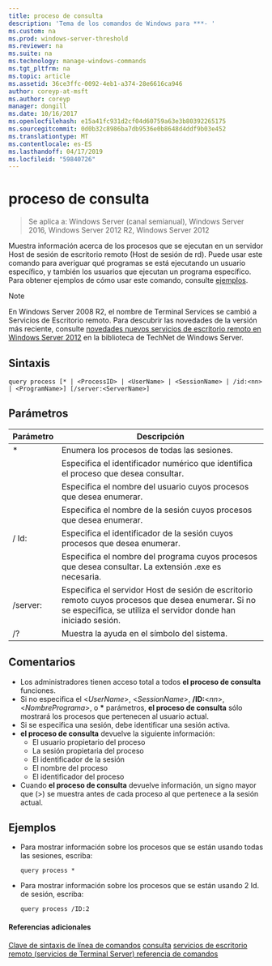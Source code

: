 ```yaml
---
title: proceso de consulta
description: 'Tema de los comandos de Windows para ***- '
ms.custom: na
ms.prod: windows-server-threshold
ms.reviewer: na
ms.suite: na
ms.technology: manage-windows-commands
ms.tgt_pltfrm: na
ms.topic: article
ms.assetid: 36ce3ffc-0092-4eb1-a374-28e6616ca946
author: coreyp-at-msft
ms.author: coreyp
manager: dongill
ms.date: 10/16/2017
ms.openlocfilehash: e15a41fc931d2cf04d60759a63e3b80392265175
ms.sourcegitcommit: 0d0b32c8986ba7db9536e0b8648d4ddf9b03e452
ms.translationtype: MT
ms.contentlocale: es-ES
ms.lasthandoff: 04/17/2019
ms.locfileid: "59840726"
---
```

# <a name="query-process"></a>proceso de consulta

>Se aplica a: Windows Server (canal semianual), Windows Server 2016, Windows Server 2012 R2, Windows Server 2012

Muestra información acerca de los procesos que se ejecutan en un servidor Host de sesión de escritorio remoto (Host de sesión de rd).
Puede usar este comando para averiguar qué programas se está ejecutando un usuario específico, y también los usuarios que ejecutan un programa específico.
Para obtener ejemplos de cómo usar este comando, consulte [ejemplos](#BKMK_examples).
> [!NOTE]
> En Windows Server 2008 R2, el nombre de Terminal Services se cambió a Servicios de Escritorio remoto. Para descubrir las novedades de la versión más reciente, consulte [novedades nuevos servicios de escritorio remoto en Windows Server 2012](https://technet.microsoft.com/library/hh831527) en la biblioteca de TechNet de Windows Server.
## <a name="syntax"></a>Sintaxis
```
query process [* | <ProcessID> | <UserName> | <SessionName> | /id:<nn> | <ProgramName>] [/server:<ServerName>]
```
## <a name="parameters"></a>Parámetros
|Parámetro|Descripción|
|-------|--------|
|*|Enumera los procesos de todas las sesiones.|
|<ProcessID>|Especifica el identificador numérico que identifica el proceso que desea consultar.|
|<UserName>|Especifica el nombre del usuario cuyos procesos que desea enumerar.|
|<SessionName>|Especifica el nombre de la sesión cuyos procesos que desea enumerar.|
|/ Id:<nn>|Especifica el identificador de la sesión cuyos procesos que desea enumerar.|
|<ProgramName>|Especifica el nombre del programa cuyos procesos que desea consultar. La extensión .exe es necesaria.|
|/server:<ServerName>|Especifica el servidor Host de sesión de escritorio remoto cuyos procesos que desea enumerar. Si no se especifica, se utiliza el servidor donde han iniciado sesión.|
|/?|Muestra la ayuda en el símbolo del sistema.|
## <a name="remarks"></a>Comentarios
-   Los administradores tienen acceso total a todos **el proceso de consulta** funciones.
-   Si no especifica el <*UserName*>, <*SessionName*>, **/ID:**<*nn*>, <*NombrePrograma*>, o **\*** parámetros, **el proceso de consulta** sólo mostrará los procesos que pertenecen al usuario actual.
-   Si se especifica una sesión, debe identificar una sesión activa.
-   **el proceso de consulta** devuelve la siguiente información:
    -   El usuario propietario del proceso
    -   La sesión propietaria del proceso
    -   El identificador de la sesión
    -   El nombre del proceso
    -   El identificador del proceso
-   Cuando **el proceso de consulta** devuelve información, un signo mayor que (>) se muestra antes de cada proceso al que pertenece a la sesión actual.
## <a name="BKMK_examples"></a>Ejemplos
-   Para mostrar información sobre los procesos que se están usando todas las sesiones, escriba:
    ```
    query process *
    ```
-   Para mostrar información sobre los procesos que se están usando 2 Id. de sesión, escriba:
    ```
    query process /ID:2
    ```
#### <a name="additional-references"></a>Referencias adicionales
[Clave de sintaxis de línea de comandos](command-line-syntax-key.md)
[consulta](query.md)
[servicios de escritorio remoto &#40;servicios de Terminal Server&#41; referencia de comandos](remote-desktop-services-terminal-services-command-reference.md)
